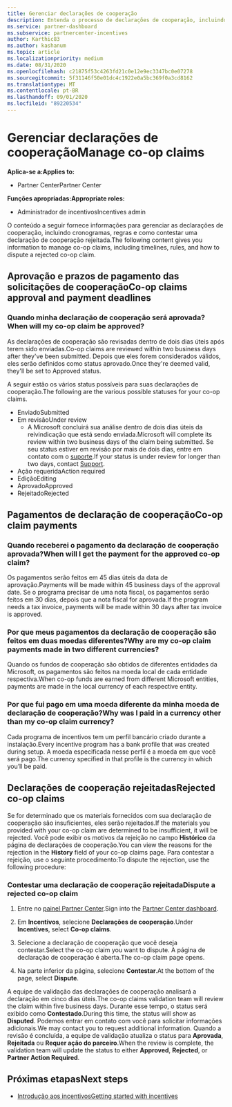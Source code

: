 ```yaml
---
title: Gerenciar declarações de cooperação
description: Entenda o processo de declarações de cooperação, incluindo prazos, problemas de moeda e como contestar uma declaração de cooperação rejeitada.
ms.service: partner-dashboard
ms.subservice: partnercenter-incentives
author: Karthic83
ms.author: kashanum
ms.topic: article
ms.localizationpriority: medium
ms.date: 08/31/2020
ms.openlocfilehash: c21875f53c4263fd21c0e12e9ec3347bc0e07278
ms.sourcegitcommit: 5f31146f50e01dc4c1922e0a5bc369f0a3cd8162
ms.translationtype: MT
ms.contentlocale: pt-BR
ms.lasthandoff: 09/01/2020
ms.locfileid: "89220534"
---
```

# <a name="manage-co-op-claims"></a><span data-ttu-id="3583f-103">Gerenciar declarações de cooperação</span><span class="sxs-lookup"><span data-stu-id="3583f-103">Manage co-op claims</span></span>

<span data-ttu-id="3583f-104">**Aplica-se a:**</span><span class="sxs-lookup"><span data-stu-id="3583f-104">**Applies to:**</span></span>

- <span data-ttu-id="3583f-105">Partner Center</span><span class="sxs-lookup"><span data-stu-id="3583f-105">Partner Center</span></span>

<span data-ttu-id="3583f-106">**Funções apropriadas:**</span><span class="sxs-lookup"><span data-stu-id="3583f-106">**Appropriate roles:**</span></span>

- <span data-ttu-id="3583f-107">Administrador de incentivos</span><span class="sxs-lookup"><span data-stu-id="3583f-107">Incentives admin</span></span>

<span data-ttu-id="3583f-108">O conteúdo a seguir fornece informações para gerenciar as declarações de cooperação, incluindo cronogramas, regras e como contestar uma declaração de cooperação rejeitada.</span><span class="sxs-lookup"><span data-stu-id="3583f-108">The following content gives you information to manage co-op claims, including timelines, rules, and how to dispute a rejected co-op claim.</span></span>

## <a name="co-op-claims-approval-and-payment-deadlines"></a><span data-ttu-id="3583f-109">Aprovação e prazos de pagamento das solicitações de cooperação</span><span class="sxs-lookup"><span data-stu-id="3583f-109">Co-op claims approval and payment deadlines</span></span>

### <a name="when-will-my-co-op-claim-be-approved"></a><span data-ttu-id="3583f-110">Quando minha declaração de cooperação será aprovada?</span><span class="sxs-lookup"><span data-stu-id="3583f-110">When will my co-op claim be approved?</span></span>

<span data-ttu-id="3583f-111">As declarações de cooperação são revisadas dentro de dois dias úteis após terem sido enviadas.</span><span class="sxs-lookup"><span data-stu-id="3583f-111">Co-op claims are reviewed within two business days after they've been submitted.</span></span> <span data-ttu-id="3583f-112">Depois que eles forem considerados válidos, eles serão definidos como status aprovado.</span><span class="sxs-lookup"><span data-stu-id="3583f-112">Once they're deemed valid, they'll be set to Approved status.</span></span>  

<span data-ttu-id="3583f-113">A seguir estão os vários status possíveis para suas declarações de cooperação.</span><span class="sxs-lookup"><span data-stu-id="3583f-113">The following are the various possible statuses for your co-op claims.</span></span>

- <span data-ttu-id="3583f-114">Enviado</span><span class="sxs-lookup"><span data-stu-id="3583f-114">Submitted</span></span>
- <span data-ttu-id="3583f-115">Em revisão</span><span class="sxs-lookup"><span data-stu-id="3583f-115">Under review</span></span>
  - <span data-ttu-id="3583f-116">A Microsoft concluirá sua análise dentro de dois dias úteis da reivindicação que está sendo enviada.</span><span class="sxs-lookup"><span data-stu-id="3583f-116">Microsoft will complete its review within two business days of the claim being submitted.</span></span> <span data-ttu-id="3583f-117">Se seu status estiver em revisão por mais de dois dias, entre em contato com o [suporte](https://partner.microsoft.com/dashboard/support/incentives/servicerequests?category=incentives).</span><span class="sxs-lookup"><span data-stu-id="3583f-117">If your status is under review for longer than two days, contact [Support](https://partner.microsoft.com/dashboard/support/incentives/servicerequests?category=incentives).</span></span>
- <span data-ttu-id="3583f-118">Ação requerida</span><span class="sxs-lookup"><span data-stu-id="3583f-118">Action required</span></span>
- <span data-ttu-id="3583f-119">Edição</span><span class="sxs-lookup"><span data-stu-id="3583f-119">Editing</span></span>
- <span data-ttu-id="3583f-120">Aprovado</span><span class="sxs-lookup"><span data-stu-id="3583f-120">Approved</span></span>
- <span data-ttu-id="3583f-121">Rejeitado</span><span class="sxs-lookup"><span data-stu-id="3583f-121">Rejected</span></span>

## <a name="co-op-claim-payments"></a><span data-ttu-id="3583f-122">Pagamentos de declaração de cooperação</span><span class="sxs-lookup"><span data-stu-id="3583f-122">Co-op claim payments</span></span>

### <a name="when-will-i-get-the-payment-for-the-approved-co-op-claim"></a><span data-ttu-id="3583f-123">Quando receberei o pagamento da declaração de cooperação aprovada?</span><span class="sxs-lookup"><span data-stu-id="3583f-123">When will I get the payment for the approved co-op claim?</span></span>

<span data-ttu-id="3583f-124">Os pagamentos serão feitos em 45 dias úteis da data de aprovação.</span><span class="sxs-lookup"><span data-stu-id="3583f-124">Payments will be made within 45 business days of the approval date.</span></span> <span data-ttu-id="3583f-125">Se o programa precisar de uma nota fiscal, os pagamentos serão feitos em 30 dias, depois que a nota fiscal for aprovada.</span><span class="sxs-lookup"><span data-stu-id="3583f-125">If the program needs a tax invoice, payments will be made within 30 days after tax invoice is approved.</span></span>

### <a name="why-are-my-co-op-claim-payments-made-in-two-different-currencies"></a><span data-ttu-id="3583f-126">Por que meus pagamentos da declaração de cooperação são feitos em duas moedas diferentes?</span><span class="sxs-lookup"><span data-stu-id="3583f-126">Why are my co-op claim payments made in two different currencies?</span></span>

<span data-ttu-id="3583f-127">Quando os fundos de cooperação são obtidos de diferentes entidades da Microsoft, os pagamentos são feitos na moeda local de cada entidade respectiva.</span><span class="sxs-lookup"><span data-stu-id="3583f-127">When co-op funds are earned from different Microsoft entities, payments are made in the local currency of each respective entity.</span></span>  

### <a name="why-was-i-paid-in-a-currency-other-than-my-co-op-claim-currency"></a><span data-ttu-id="3583f-128">Por que fui pago em uma moeda diferente da minha moeda de declaração de cooperação?</span><span class="sxs-lookup"><span data-stu-id="3583f-128">Why was I paid in a currency other than my co-op claim currency?</span></span>

<span data-ttu-id="3583f-129">Cada programa de incentivos tem um perfil bancário criado durante a instalação.</span><span class="sxs-lookup"><span data-stu-id="3583f-129">Every incentive program has a bank profile that was created during setup.</span></span> <span data-ttu-id="3583f-130">A moeda especificada nesse perfil é a moeda em que você será pago.</span><span class="sxs-lookup"><span data-stu-id="3583f-130">The currency specified in that profile is the currency in which you’ll be paid.</span></span>

## <a name="rejected-co-op-claims"></a><span data-ttu-id="3583f-131">Declarações de cooperação rejeitadas</span><span class="sxs-lookup"><span data-stu-id="3583f-131">Rejected co-op claims</span></span>

<span data-ttu-id="3583f-132">Se for determinado que os materiais fornecidos com sua declaração de cooperação são insuficientes, eles serão rejeitados.</span><span class="sxs-lookup"><span data-stu-id="3583f-132">If the materials you provided with your co-op claim are determined to be insufficient, it will be rejected.</span></span> <span data-ttu-id="3583f-133">Você pode exibir os motivos da rejeição no campo **Histórico** da página de declarações de cooperação.</span><span class="sxs-lookup"><span data-stu-id="3583f-133">You can view the reasons for the rejection in the **History** field of your co-op claims page.</span></span> <span data-ttu-id="3583f-134">Para contestar a rejeição, use o seguinte procedimento:</span><span class="sxs-lookup"><span data-stu-id="3583f-134">To dispute the rejection, use the following procedure:</span></span>

### <a name="dispute-a-rejected-co-op-claim"></a><span data-ttu-id="3583f-135">Contestar uma declaração de cooperação rejeitada</span><span class="sxs-lookup"><span data-stu-id="3583f-135">Dispute a rejected co-op claim</span></span>

1. <span data-ttu-id="3583f-136">Entre no [painel Partner Center](https://partner.microsoft.com/dashboard/).</span><span class="sxs-lookup"><span data-stu-id="3583f-136">Sign into the [Partner Center dashboard](https://partner.microsoft.com/dashboard/).</span></span>

2. <span data-ttu-id="3583f-137">Em **Incentivos**, selecione **Declarações de cooperação**.</span><span class="sxs-lookup"><span data-stu-id="3583f-137">Under **Incentives**, select **Co-op claims**.</span></span>

3. <span data-ttu-id="3583f-138">Selecione a declaração de cooperação que você deseja contestar.</span><span class="sxs-lookup"><span data-stu-id="3583f-138">Select the co-op claim you want to dispute.</span></span> <span data-ttu-id="3583f-139">A página de declaração de cooperação é aberta.</span><span class="sxs-lookup"><span data-stu-id="3583f-139">The co-op claim page opens.</span></span>

4. <span data-ttu-id="3583f-140">Na parte inferior da página, selecione **Contestar**.</span><span class="sxs-lookup"><span data-stu-id="3583f-140">At the bottom of the page, select **Dispute**.</span></span>

<span data-ttu-id="3583f-141">A equipe de validação das declarações de cooperação analisará a declaração em cinco dias úteis.</span><span class="sxs-lookup"><span data-stu-id="3583f-141">The co-op claims validation team will review the claim within five business days.</span></span> <span data-ttu-id="3583f-142">Durante esse tempo, o status será exibido como **Contestado**.</span><span class="sxs-lookup"><span data-stu-id="3583f-142">During this time, the status will show as **Disputed**.</span></span> <span data-ttu-id="3583f-143">Podemos entrar em contato com você para solicitar informações adicionais.</span><span class="sxs-lookup"><span data-stu-id="3583f-143">We may contact you to request additional information.</span></span> <span data-ttu-id="3583f-144">Quando a revisão é concluída, a equipe de validação atualiza o status para **Aprovada**, **Rejeitada** ou **Requer ação do parceiro**.</span><span class="sxs-lookup"><span data-stu-id="3583f-144">When the review is complete, the validation team will update the status to either **Approved**, **Rejected**, or **Partner Action Required**.</span></span>

## <a name="next-steps"></a><span data-ttu-id="3583f-145">Próximas etapas</span><span class="sxs-lookup"><span data-stu-id="3583f-145">Next steps</span></span>

- [<span data-ttu-id="3583f-146">Introdução aos incentivos</span><span class="sxs-lookup"><span data-stu-id="3583f-146">Getting started with incentives</span></span>](incentives-get-started-intro.md)
